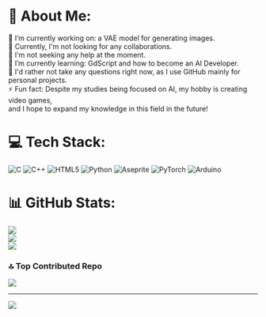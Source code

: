 # 💫 About Me:
🔭 I’m currently working on: a VAE model for generating images.<br>👯 Currently, I'm not looking for any collaborations.<br>🤝 I'm not seeking any help at the moment.<br>🌱 I’m currently learning: GdScript and how to become an AI Developer.<br>💬 I'd rather not take any questions right now, as I use GitHub mainly for personal projects.<br>⚡ Fun fact: Despite my studies being focused on AI, my hobby is creating video games, <br>      and I hope to expand my knowledge in this field in the future!


# 💻 Tech Stack:
![C](https://img.shields.io/badge/c-%2300599C.svg?style=flat&logo=c&logoColor=white) ![C++](https://img.shields.io/badge/c++-%2300599C.svg?style=flat&logo=c%2B%2B&logoColor=white) ![HTML5](https://img.shields.io/badge/html5-%23E34F26.svg?style=flat&logo=html5&logoColor=white) ![Python](https://img.shields.io/badge/python-3670A0?style=flat&logo=python&logoColor=ffdd54) ![Aseprite](https://img.shields.io/badge/Aseprite-FFFFFF?style=flat&logo=Aseprite&logoColor=#7D929E) ![PyTorch](https://img.shields.io/badge/PyTorch-%23EE4C2C.svg?style=flat&logo=PyTorch&logoColor=white) ![Arduino](https://img.shields.io/badge/-Arduino-00979D?style=flat&logo=Arduino&logoColor=white)
# 📊 GitHub Stats:
![](https://github-readme-stats.vercel.app/api?username=Ce3ec&theme=dark&hide_border=false&include_all_commits=false&count_private=false)<br/>
![](https://github-readme-streak-stats.herokuapp.com/?user=Ce3ec&theme=dark&hide_border=false)<br/>
![](https://github-readme-stats.vercel.app/api/top-langs/?username=Ce3ec&theme=dark&hide_border=false&include_all_commits=false&count_private=false&layout=compact)

### 🔝 Top Contributed Repo
![](https://github-contributor-stats.vercel.app/api?username=Ce3ec&limit=5&theme=dark&combine_all_yearly_contributions=true)

---
[![](https://visitcount.itsvg.in/api?id=Ce3ec&icon=1&color=0)](https://visitcount.itsvg.in)

<!-- Proudly created with GPRM ( https://gprm.itsvg.in ) -->
